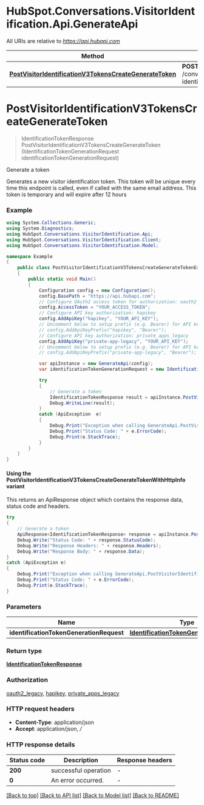 # HubSpot.Conversations.VisitorIdentification.Api.GenerateApi

All URIs are relative to *https://api.hubapi.com*

| Method | HTTP request | Description |
|--------|--------------|-------------|
| [**PostVisitorIdentificationV3TokensCreateGenerateToken**](GenerateApi.md#postvisitoridentificationv3tokenscreategeneratetoken) | **POST** /conversations/v3/visitor-identification/tokens/create | Generate a token |

<a id="postvisitoridentificationv3tokenscreategeneratetoken"></a>
# **PostVisitorIdentificationV3TokensCreateGenerateToken**
> IdentificationTokenResponse PostVisitorIdentificationV3TokensCreateGenerateToken (IdentificationTokenGenerationRequest identificationTokenGenerationRequest)

Generate a token

Generates a new visitor identification token. This token will be unique every time this endpoint is called, even if called with the same email address. This token is temporary and will expire after 12 hours

### Example
```csharp
using System.Collections.Generic;
using System.Diagnostics;
using HubSpot.Conversations.VisitorIdentification.Api;
using HubSpot.Conversations.VisitorIdentification.Client;
using HubSpot.Conversations.VisitorIdentification.Model;

namespace Example
{
    public class PostVisitorIdentificationV3TokensCreateGenerateTokenExample
    {
        public static void Main()
        {
            Configuration config = new Configuration();
            config.BasePath = "https://api.hubapi.com";
            // Configure OAuth2 access token for authorization: oauth2_legacy
            config.AccessToken = "YOUR_ACCESS_TOKEN";
            // Configure API key authorization: hapikey
            config.AddApiKey("hapikey", "YOUR_API_KEY");
            // Uncomment below to setup prefix (e.g. Bearer) for API key, if needed
            // config.AddApiKeyPrefix("hapikey", "Bearer");
            // Configure API key authorization: private_apps_legacy
            config.AddApiKey("private-app-legacy", "YOUR_API_KEY");
            // Uncomment below to setup prefix (e.g. Bearer) for API key, if needed
            // config.AddApiKeyPrefix("private-app-legacy", "Bearer");

            var apiInstance = new GenerateApi(config);
            var identificationTokenGenerationRequest = new IdentificationTokenGenerationRequest(); // IdentificationTokenGenerationRequest | 

            try
            {
                // Generate a token
                IdentificationTokenResponse result = apiInstance.PostVisitorIdentificationV3TokensCreateGenerateToken(identificationTokenGenerationRequest);
                Debug.WriteLine(result);
            }
            catch (ApiException  e)
            {
                Debug.Print("Exception when calling GenerateApi.PostVisitorIdentificationV3TokensCreateGenerateToken: " + e.Message);
                Debug.Print("Status Code: " + e.ErrorCode);
                Debug.Print(e.StackTrace);
            }
        }
    }
}
```

#### Using the PostVisitorIdentificationV3TokensCreateGenerateTokenWithHttpInfo variant
This returns an ApiResponse object which contains the response data, status code and headers.

```csharp
try
{
    // Generate a token
    ApiResponse<IdentificationTokenResponse> response = apiInstance.PostVisitorIdentificationV3TokensCreateGenerateTokenWithHttpInfo(identificationTokenGenerationRequest);
    Debug.Write("Status Code: " + response.StatusCode);
    Debug.Write("Response Headers: " + response.Headers);
    Debug.Write("Response Body: " + response.Data);
}
catch (ApiException e)
{
    Debug.Print("Exception when calling GenerateApi.PostVisitorIdentificationV3TokensCreateGenerateTokenWithHttpInfo: " + e.Message);
    Debug.Print("Status Code: " + e.ErrorCode);
    Debug.Print(e.StackTrace);
}
```

### Parameters

| Name | Type | Description | Notes |
|------|------|-------------|-------|
| **identificationTokenGenerationRequest** | [**IdentificationTokenGenerationRequest**](IdentificationTokenGenerationRequest.md) |  |  |

### Return type

[**IdentificationTokenResponse**](IdentificationTokenResponse.md)

### Authorization

[oauth2_legacy](../README.md#oauth2_legacy), [hapikey](../README.md#hapikey), [private_apps_legacy](../README.md#private_apps_legacy)

### HTTP request headers

 - **Content-Type**: application/json
 - **Accept**: application/json, */*


### HTTP response details
| Status code | Description | Response headers |
|-------------|-------------|------------------|
| **200** | successful operation |  -  |
| **0** | An error occurred. |  -  |

[[Back to top]](#) [[Back to API list]](../README.md#documentation-for-api-endpoints) [[Back to Model list]](../README.md#documentation-for-models) [[Back to README]](../README.md)

